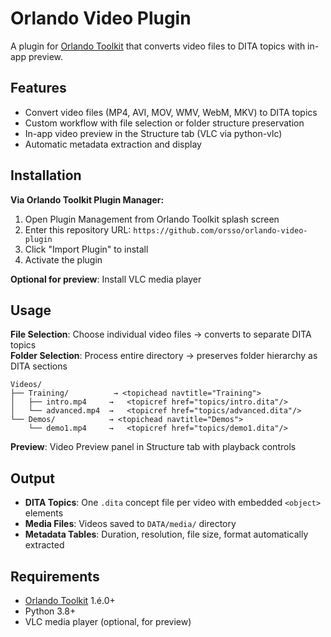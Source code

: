 # Orlando Video Plugin

A plugin for [Orlando Toolkit](https://github.com/orsso/orlando-toolkit) that converts video files to DITA topics with in-app preview.

## Features

- Convert video files (MP4, AVI, MOV, WMV, WebM, MKV) to DITA topics
- Custom workflow with file selection or folder structure preservation  
- In-app video preview in the Structure tab (VLC via python-vlc)
- Automatic metadata extraction and display

## Installation

**Via Orlando Toolkit Plugin Manager:**
1. Open Plugin Management from Orlando Toolkit splash screen
2. Enter this repository URL: `https://github.com/orsso/orlando-video-plugin`
3. Click "Import Plugin" to install
4. Activate the plugin

**Optional for preview**: Install VLC media player

## Usage

**File Selection**: Choose individual video files → converts to separate DITA topics  
**Folder Selection**: Process entire directory → preserves folder hierarchy as DITA sections

```
Videos/
├── Training/          → <topichead navtitle="Training">
│   ├── intro.mp4     →   <topicref href="topics/intro.dita"/>
│   └── advanced.mp4  →   <topicref href="topics/advanced.dita"/>
└── Demos/            → <topichead navtitle="Demos">
    └── demo1.mp4     →   <topicref href="topics/demo1.dita"/>
```

**Preview**: Video Preview panel in Structure tab with playback controls

## Output

- **DITA Topics**: One `.dita` concept file per video with embedded `<object>` elements
- **Media Files**: Videos saved to `DATA/media/` directory
- **Metadata Tables**: Duration, resolution, file size, format automatically extracted

## Requirements

- [Orlando Toolkit](https://github.com/orsso/orlando-toolkit) 1.é.0+
- Python 3.8+
- VLC media player (optional, for preview)
